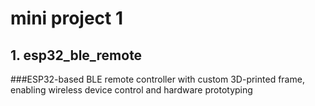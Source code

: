 # mini project 1
## 1. esp32_ble_remote
###ESP32-based BLE remote controller with custom 3D-printed frame, enabling wireless device control and hardware prototyping
